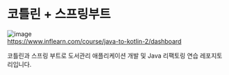 # 코틀린 + 스프링부트

![image](https://github.com/yoon6763/kotlin-springboot-refactoring/assets/74063259/c8ba3e1d-b79d-451d-a1be-0282ebf8a404)
<br>
https://www.inflearn.com/course/java-to-kotlin-2/dashboard <br>

코틀린과 스프링 부트로 도서관리 애플리케이션 개발 및 Java 리팩토링 연습 레포지토리입니다.
